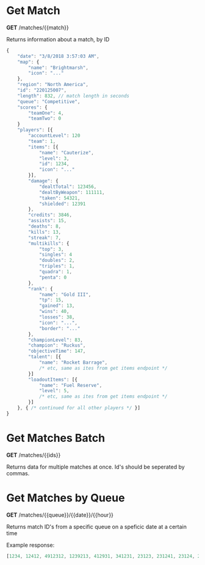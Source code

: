 # Get Match
**GET** /matches/{{match}}

Returns information about a match, by ID

```js
{
	"date": "3/8/2018 3:57:03 AM",
	"map": {
		"name": "Brightmarsh",
		"icon": "..."
	},
	"region": "North America",
	"id": "220125007",
	"length": 832, // match length in seconds
	"queue": "Competitive",
	"scores": {
		"teamOne": 4,
		"teamTwo": 0
	}
	"players": [{
		"accountLevel": 120
		"team": 1,
		"items": [{
			"name": "Cauterize",
			"level": 3,
			"id": 1234,
			"icon": "..."
		}],
		"damage": {
			"dealtTotal": 123456,
			"dealtByWeapon": 111111,
			"taken": 54321,
			"shielded": 12391
		},
		"credits": 3846,
		"assists": 15,
		"deaths": 8,
		"kills": 13,
		"streak": 7,
		"multikills": {
			"top": 3,
			"singles": 4
			"doubles": 2,
			"triples": 1,
			"quadra": 1,
			"penta": 0
		},
		"rank": {
			"name": "Gold III",
			"tp": 15,
			"gained": 13,
			"wins": 40,
			"losses": 38,
			"icon": "...",
			"border": "..."
		},
		"championLevel": 83,
		"champion": "Ruckus",
		"objectiveTime": 147,
		"talent": [{
			"name": "Rocket Barrage",
			/* etc, same as ites from get items endpoint */
		}]
		"loadoutItems": [{
			"name": "Fuel Reserve",
			"level": 5,
			/* etc, same as ites from get items endpoint */
		}]
	}, { /* continued for all other players */ }]
}
```

# Get Matches Batch
**GET** /matches/{{ids}}

Returns data for multiple matches at once. Id's should be seperated by commas.

# Get Matches by Queue
**GET** /matches/{{queue}}/{{date}}/{{hour}}

Returns match ID's from a specific queue on a speficic date at a certain time

Example response:
```js
[1234, 12412, 4912312, 1239213, 412931, 341231, 23123, 231241, 23124, 21651, 29154]
```